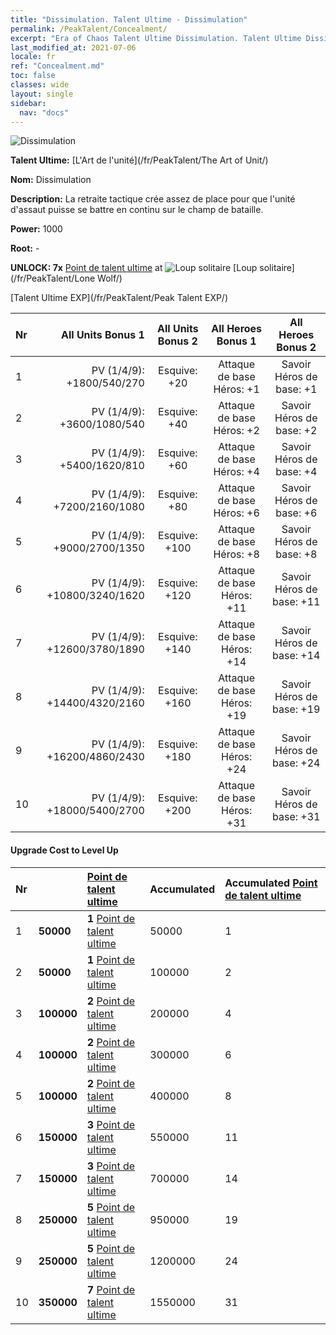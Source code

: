 ```yaml
---
title: "Dissimulation. Talent Ultime - Dissimulation"
permalink: /PeakTalent/Concealment/
excerpt: "Era of Chaos Talent Ultime Dissimulation. Talent Ultime Dissimulation. Dissimulation"
last_modified_at: 2021-07-06
locale: fr
ref: "Concealment.md"
toc: false
classes: wide
layout: single
sidebar:
  nav: "docs"
---
```


  ![Dissimulation](/images/pt/talent_2003.png)

  **Talent Ultime:** [L'Art de l'unité](/fr/PeakTalent/The Art of Unit/)

  **Nom:** Dissimulation

  **Description:** La retraite tactique crée assez de place pour que l'unité d'assaut puisse se battre en continu sur le champ de bataille.

  **Power:** 1000

  **Root:** -

  **UNLOCK: 7x** [Point de talent ultime](/ItemsFR/con_934/) at ![Loup solitaire](/images/pt/talent_2001.png) [Loup solitaire](/fr/PeakTalent/Lone Wolf/)

  [Talent Ultime EXP](/fr/PeakTalent/Peak Talent EXP/)

  | Nr | All Units Bonus 1 | All Units Bonus 2 | All Heroes Bonus 1 | All Heroes Bonus 2 |
  |:---|--------------:|:-------------:|:-------------:|:-------------:|
  | 1 | PV (1/4/9): +1800/540/270 | Esquive: +20 | Attaque de base Héros: +1 | Savoir Héros de base: +1 |
  | 2 | PV (1/4/9): +3600/1080/540 | Esquive: +40 | Attaque de base Héros: +2 | Savoir Héros de base: +2 |
  | 3 | PV (1/4/9): +5400/1620/810 | Esquive: +60 | Attaque de base Héros: +4 | Savoir Héros de base: +4 |
  | 4 | PV (1/4/9): +7200/2160/1080 | Esquive: +80 | Attaque de base Héros: +6 | Savoir Héros de base: +6 |
  | 5 | PV (1/4/9): +9000/2700/1350 | Esquive: +100 | Attaque de base Héros: +8 | Savoir Héros de base: +8 |
  | 6 | PV (1/4/9): +10800/3240/1620 | Esquive: +120 | Attaque de base Héros: +11 | Savoir Héros de base: +11 |
  | 7 | PV (1/4/9): +12600/3780/1890 | Esquive: +140 | Attaque de base Héros: +14 | Savoir Héros de base: +14 |
  | 8 | PV (1/4/9): +14400/4320/2160 | Esquive: +160 | Attaque de base Héros: +19 | Savoir Héros de base: +19 |
  | 9 | PV (1/4/9): +16200/4860/2430 | Esquive: +180 | Attaque de base Héros: +24 | Savoir Héros de base: +24 |
  | 10 | PV (1/4/9): +18000/5400/2700 | Esquive: +200 | Attaque de base Héros: +31 | Savoir Héros de base: +31 |


#### Upgrade Cost to Level Up

  | Nr | <i class="fas fa-coins"/> | [Point de talent ultime](/ItemsFR/con_934/) | Accumulated <i class="fas fa-coins"/> | Accumulated [Point de talent ultime](/ItemsFR/con_934/) |
  |:---|:--------------|:-------------|:-------------|:-------------|
  | 1 | **50000** | **1** [Point de talent ultime](/ItemsFR/con_934/) | 50000 | 1 |
  | 2 | **50000** | **1** [Point de talent ultime](/ItemsFR/con_934/) | 100000 | 2 |
  | 3 | **100000** | **2** [Point de talent ultime](/ItemsFR/con_934/) | 200000 | 4 |
  | 4 | **100000** | **2** [Point de talent ultime](/ItemsFR/con_934/) | 300000 | 6 |
  | 5 | **100000** | **2** [Point de talent ultime](/ItemsFR/con_934/) | 400000 | 8 |
  | 6 | **150000** | **3** [Point de talent ultime](/ItemsFR/con_934/) | 550000 | 11 |
  | 7 | **150000** | **3** [Point de talent ultime](/ItemsFR/con_934/) | 700000 | 14 |
  | 8 | **250000** | **5** [Point de talent ultime](/ItemsFR/con_934/) | 950000 | 19 |
  | 9 | **250000** | **5** [Point de talent ultime](/ItemsFR/con_934/) | 1200000 | 24 |
  | 10 | **350000** | **7** [Point de talent ultime](/ItemsFR/con_934/) | 1550000 | 31 |

